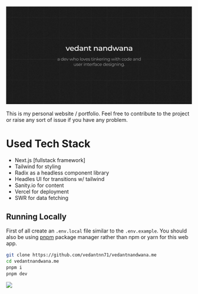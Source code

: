 ![cover](https://raw.githubusercontent.com/vedantnn71/vedantnandwana.me/main/public/social.png)

This is my personal website / portfolio. Feel free to contribute to the project or raise any sort of issue if you have any problem.

# Used Tech Stack
- Next.js [fullstack framework]
- Tailwind for styling
- Radix as a headless component library
- Headles UI for transitions w/ tailwind
- Sanity.io for content
- Vercel for deployment
- SWR for data fetching

## Running Locally
First of all create an `.env.local` file similar to the `.env.example`. You should also be using [pnpm](https://pnpm.io) package manager rather than npm or yarn for this web app.
```sh
git clone https://github.com/vedantnn71/vedantnandwana.me
cd vedantnandwana.me
pnpm i
pnpm dev
```
<a href="https://github.com/vedantnn71/vedantnandwana.me/graphs/contributors">
  <img src="https://contrib.rocks/image?repo=vedantnn71/vedantnandwana.me" />
</a>


